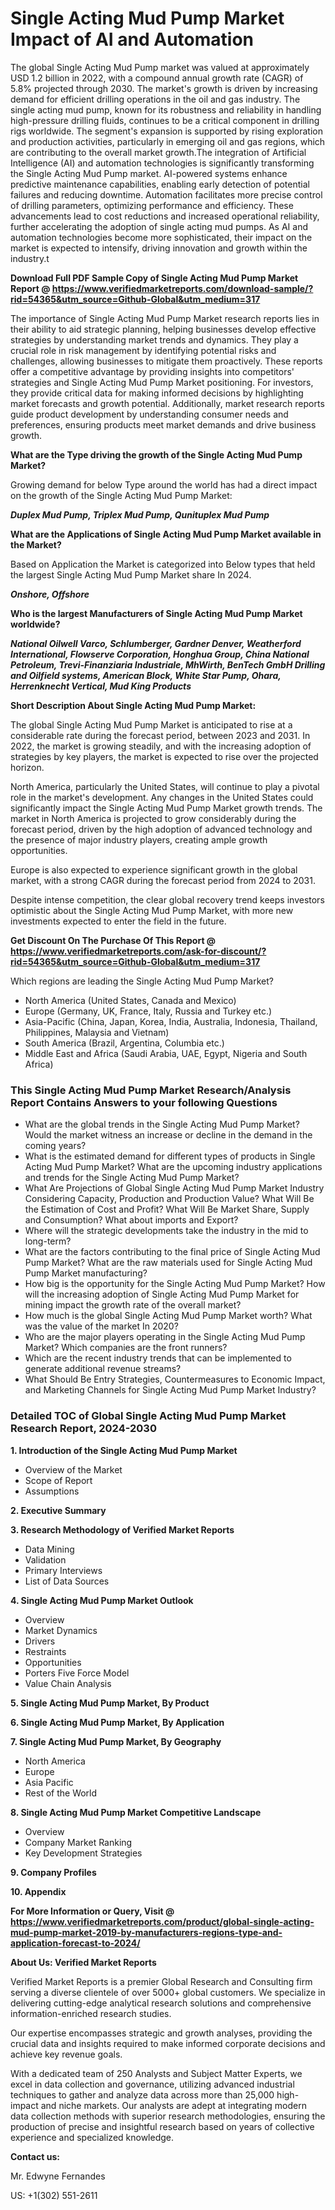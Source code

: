 <h1>Single Acting Mud Pump Market Impact of AI and Automation</h1>The global Single Acting Mud Pump market was valued at approximately USD 1.2 billion in 2022, with a compound annual growth rate (CAGR) of 5.8% projected through 2030. The market's growth is driven by increasing demand for efficient drilling operations in the oil and gas industry. The single acting mud pump, known for its robustness and reliability in handling high-pressure drilling fluids, continues to be a critical component in drilling rigs worldwide. The segment's expansion is supported by rising exploration and production activities, particularly in emerging oil and gas regions, which are contributing to the overall market growth.The integration of Artificial Intelligence (AI) and automation technologies is significantly transforming the Single Acting Mud Pump market. AI-powered systems enhance predictive maintenance capabilities, enabling early detection of potential failures and reducing downtime. Automation facilitates more precise control of drilling parameters, optimizing performance and efficiency. These advancements lead to cost reductions and increased operational reliability, further accelerating the adoption of single acting mud pumps. As AI and automation technologies become more sophisticated, their impact on the market is expected to intensify, driving innovation and growth within the industry.t</p><p id="" class=""><strong>Download Full PDF Sample Copy of Single Acting Mud Pump Market Report @ <a href="https://www.verifiedmarketreports.com/download-sample/?rid=54365&utm_source=Github-Global&utm_medium=317" target="_blank">https://www.verifiedmarketreports.com/download-sample/?rid=54365&utm_source=Github-Global&utm_medium=317</a></strong></p><p>The importance of&nbsp;Single Acting Mud Pump Market research reports lies in their ability to aid strategic planning, helping businesses develop effective strategies by understanding market trends and dynamics. They play a crucial role in risk management by identifying potential risks and challenges, allowing businesses to mitigate them proactively. These reports offer a competitive advantage by providing insights into competitors' strategies and Single Acting Mud Pump Market positioning. For investors, they provide critical data for making informed decisions by highlighting market forecasts and growth potential. Additionally, market research reports guide product development by understanding consumer needs and preferences, ensuring products meet market demands and drive business growth.</p><p><strong>What are the&nbsp;Type driving the growth of the Single Acting Mud Pump Market?</strong></p><p id="" class="">Growing demand for below Type around the world has had a direct impact on the growth of the Single Acting Mud Pump Market:</p><em><strong>Duplex Mud Pump, Triplex Mud Pump, Qunituplex Mud Pump</strong></em></p><strong>What are the&nbsp;Applications&nbsp;of Single Acting Mud Pump Market available in the Market?</strong></p><p id="" class="">Based on Application the Market is categorized into Below types that held the largest Single Acting Mud Pump Market share In 2024.</p><em><strong>Onshore, Offshore</strong></em></p><strong>Who is the largest Manufacturers of Single Acting Mud Pump Market worldwide?</strong></p><p><em><strong>National Oilwell Varco, Schlumberger, Gardner Denver, Weatherford International, Flowserve Corporation, Honghua Group, China National Petroleum, Trevi-Finanziaria Industriale, MhWirth, BenTech GmbH Drilling and Oilfield systems, American Block, White Star Pump, Ohara, Herrenknecht Vertical, Mud King Products</strong></em></p><p id="" class=""><strong>Short Description About Single Acting Mud Pump Market:</strong></p><p>The global Single Acting Mud Pump Market is anticipated to rise at a considerable rate during the forecast period, between 2023 and 2031. In 2022, the market is growing steadily, and with the increasing adoption of strategies by key players, the market is expected to rise over the projected horizon.</p><p>North America, particularly the United States, will continue to play a pivotal role in the market's development. Any changes in the United States could significantly impact the Single Acting Mud Pump Market growth trends. The market in North America is projected to grow considerably during the forecast period, driven by the high adoption of advanced technology and the presence of major industry players, creating ample growth opportunities.</p><p>Europe is also expected to experience significant growth in the global market, with a strong CAGR during the forecast period from 2024 to 2031.</p><p>Despite intense competition, the clear global recovery trend keeps investors optimistic about the Single Acting Mud Pump Market, with more new investments expected to enter the field in the future.</p><p id="" class=""><strong>Get Discount On The Purchase Of This Report @ <a href="https://www.verifiedmarketreports.com/ask-for-discount/?rid=54365&utm_source=Github-Global&utm_medium=317" target="_blank">https://www.verifiedmarketreports.com/ask-for-discount/?rid=54365&utm_source=Github-Global&utm_medium=317</a></strong></p>Which regions are leading the Single Acting Mud Pump Market?</p><ul><li>North America (United States, Canada and Mexico)</li><li>Europe (Germany, UK, France, Italy, Russia and Turkey etc.)</li><li>Asia-Pacific (China, Japan, Korea, India, Australia, Indonesia, Thailand, Philippines, Malaysia and Vietnam)</li><li>South America (Brazil, Argentina, Columbia etc.)</li><li>Middle East and Africa (Saudi Arabia, UAE, Egypt, Nigeria and South Africa)</li></ul><h3 id="" class="">This Single Acting Mud Pump Market Research/Analysis Report Contains Answers to your following Questions</h3><ul><li>What are the global trends in the Single Acting Mud Pump Market? Would the market witness an increase or decline in the demand in the coming years?</li><li>What is the estimated demand for different types of products in Single Acting Mud Pump Market? What are the upcoming industry applications and trends for the Single Acting Mud Pump Market?</li><li>What Are Projections of Global Single Acting Mud Pump Market Industry Considering Capacity, Production and Production Value? What Will Be the Estimation of Cost and Profit? What Will Be Market Share, Supply and Consumption? What about imports and Export?</li><li>Where will the strategic developments take the industry in the mid to long-term?</li><li>What are the factors contributing to the final price of Single Acting Mud Pump Market? What are the raw materials used for Single Acting Mud Pump Market manufacturing?</li><li>How big is the opportunity for the Single Acting Mud Pump Market? How will the increasing adoption of Single Acting Mud Pump Market for mining impact the growth rate of the overall market?</li><li>How much is the global Single Acting Mud Pump Market worth? What was the value of the market In 2020?</li><li>Who are the major players operating in the Single Acting Mud Pump Market? Which companies are the front runners?</li><li>Which are the recent industry trends that can be implemented to generate additional revenue streams?</li><li>What Should Be Entry Strategies, Countermeasures to Economic Impact, and Marketing Channels for Single Acting Mud Pump Market Industry?</li></ul><h3 id="" class="">Detailed TOC of Global Single Acting Mud Pump Market Research Report, 2024-2030</h3><p id="" class=""><strong>1. Introduction of the Single Acting Mud Pump Market</strong></p><ul><li>Overview of the Market</li><li>Scope of Report</li><li>Assumptions</li></ul><p id="" class=""><strong>2. Executive Summary</strong></p><p id="" class=""><strong>3. Research Methodology of Verified Market Reports</strong></p><ul><li>Data Mining</li><li>Validation</li><li>Primary Interviews</li><li>List of Data Sources</li></ul><p id="" class=""><strong>4. Single Acting Mud Pump Market Outlook</strong></p><ul><li>Overview</li><li>Market Dynamics</li><li>Drivers</li><li>Restraints</li><li>Opportunities</li><li>Porters Five Force Model</li><li>Value Chain Analysis</li></ul><p id="" class=""><strong>5. Single Acting Mud Pump Market, By Product</strong></p><p id="" class=""><strong>6. Single Acting Mud Pump Market, By Application</strong></p><p id="" class=""><strong>7. Single Acting Mud Pump Market, By Geography</strong></p><ul><li>North America</li><li>Europe</li><li>Asia Pacific</li><li>Rest of the World</li></ul><p id="" class=""><strong>8. Single Acting Mud Pump Market Competitive Landscape</strong></p><ul><li>Overview</li><li>Company Market Ranking</li><li>Key Development Strategies</li></ul><p id="" class=""><strong>9. Company Profiles</strong></p><p id="" class=""><strong>10. Appendix</strong></p><p id="" class=""><strong>For More Information or Query, Visit @ <a href="https://www.verifiedmarketreports.com/product/global-single-acting-mud-pump-market-2019-by-manufacturers-regions-type-and-application-forecast-to-2024/" target="_blank">https://www.verifiedmarketreports.com/product/global-single-acting-mud-pump-market-2019-by-manufacturers-regions-type-and-application-forecast-to-2024/</a></strong></p><p id="" class=""><strong>About Us: Verified Market Reports</strong></p><p id="" class="">Verified Market Reports is a premier Global Research and Consulting firm serving a diverse clientele of over 5000+ global customers. We specialize in delivering cutting-edge analytical research solutions and comprehensive information-enriched research studies.</p><p id="" class="">Our expertise encompasses strategic and growth analyses, providing the crucial data and insights required to make informed corporate decisions and achieve key revenue goals.</p><p id="" class="">With a dedicated team of 250 Analysts and Subject Matter Experts, we excel in data collection and governance, utilizing advanced industrial techniques to gather and analyze data across more than 25,000 high-impact and niche markets. Our analysts are adept at integrating modern data collection methods with superior research methodologies, ensuring the production of precise and insightful research based on years of collective experience and specialized knowledge.</p><p id="" class=""><strong>Contact us:</strong></p><p id="" class="">Mr. Edwyne Fernandes</p><p id="" class="">US: +1(302) 551-2611</p>
